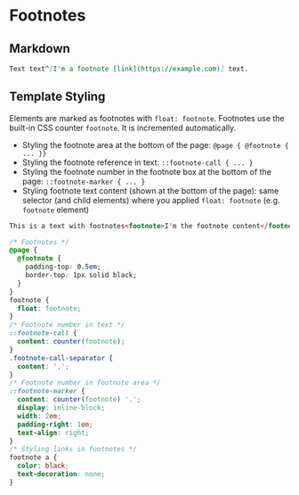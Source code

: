 # Footnotes

## Markdown
```md linenums="1"
Text text^[I'm a footnote [link](https://example.com)] text.
```


## Template Styling
Elements are marked as footnotes with `float: footnote`.
Footnotes use the built-in CSS counter `footnote`. It is incremented automatically.

* Styling the footnote area at the bottom of the page: `@page { @footnote { ... }}`
* Styling the footnote reference in text: `::footnote-call { ... }`
* Styling the footnote number in the footnote box at the bottom of the page: `::footnote-marker { ... }`
* Styling footnote text content (shown at the bottom of the page): same selector (and child elements) where you applied `float: footnote` (e.g. `footnote` element)

```html linenums="1"
This is a text with footnotes<footnote>I'm the footnote content</footnote> in it.
```

```css linenums="1"
/* Footnotes */
@page {
  @footnote {
    padding-top: 0.5em;
    border-top: 1px solid black;
  }
}
footnote {
  float: footnote;
}
/* Footnote number in text */
::footnote-call {
  content: counter(footnote);
}
.footnote-call-separator {
  content: ',';
}
/* Footnote number in footnote area */
::footnote-marker {
  content: counter(footnote) '.';
  display: inline-block;
  width: 2em;
  padding-right: 1em;
  text-align: right;
}
/* Styling links in footnotes */
footnote a {
  color: black;
  text-decoration: none;
}
```

